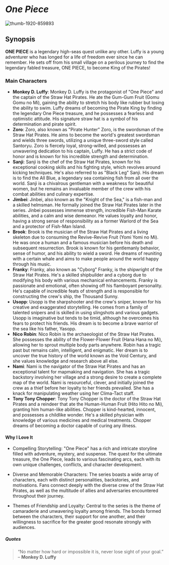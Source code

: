 # **_One Piece_**
![thumb-1920-859893](https://github.com/Acekirigaya/app-dev/assets/153914388/32092fbd-7894-4a46-96bc-49be2a8fbbba)
## **Synopsis**
**ONE PIECE** is a legendary high-seas quest unlike any other. Luffy is a young adventurer who has longed for a life of freedom ever since he can remember. He sets off from his small village on a perilous journey to find the legendary fabled treasure, ONE PIECE, to become King of the Pirates!

### **Main Characters**
- **Monkey D. Luffy**: Monkey D. Luffy is the protagonist of "One Piece" and the captain of the Straw Hat Pirates. He ate the Gum-Gum Fruit (Gomu Gomu no Mi), gaining the ability to stretch his body like rubber but losing the ability to swim. Luffy dreams of becoming the Pirate King by finding the legendary One Piece treasure, and he possesses a fearless and optimistic attitude. His signature straw hat is a symbol of his determination and pirate spirit.
- **Zoro**: Zoro, also known as "Pirate Hunter" Zoro, is the swordsman of the Straw Hat Pirates. He aims to become the world's greatest swordsman and wields three swords, utilizing a unique three-sword style called Santoryu. Zoro is fiercely loyal, strong-willed, and possesses an unwavering dedication to his captain, Luffy. He has a strict code of honor and is known for his incredible strength and determination.
- **Sanji**: Sanji is the chef of the Straw Hat Pirates, known for his exceptional cooking skills and his fighting style, which revolves around kicking techniques. He's also referred to as "Black Leg" Sanji. His dream is to find the All Blue, a legendary sea containing fish from all over the world. Sanji is a chivalrous gentleman with a weakness for beautiful women, but he remains an invaluable member of the crew with his combat abilities and culinary expertise.
- **Jimbei**: Jinbei, also known as the "Knight of the Sea," is a fish-man and a skilled helmsman. He formally joined the Straw Hat Pirates later in the series. Jinbei possesses immense strength, incredible Fish-Man Karate abilities, and a calm and wise demeanor. He values loyalty and honor, having a strong sense of responsibility as a former Warlord of the Sea and a protector of Fish-Man Island.
- **Brook**: Brook is the musician of the Straw Hat Pirates and a living skeleton due to consuming the Revive-Revive Fruit (Yomi Yomi no Mi). He was once a human and a famous musician before his death and subsequent resurrection. Brook is known for his gentlemanly behavior, sense of humor, and his ability to wield a sword. He dreams of reuniting with a certain whale and aims to make people around the world happy through his music.
- **Franky**: Franky, also known as "Cyborg" Franky, is the shipwright of the Straw Hat Pirates. He's a skilled shipbuilder and a cyborg due to modifying his body with various mechanical enhancements. Franky is passionate and emotional, often showing off his flamboyant personality. He's capable of incredible feats of strength and is responsible for constructing the crew's ship, the Thousand Sunny.
- **Usopp**: Usopp is the sharpshooter and the crew's sniper, known for his creative and exaggerated storytelling. He comes from a family of talented snipers and is skilled in using slingshots and various gadgets. Usopp is imaginative but tends to be timid, although he overcomes his fears to protect his friends. His dream is to become a brave warrior of the sea like his father, Yasopp.
- **Nico Robin**: Nico Robin is the archaeologist of the Straw Hat Pirates. She possesses the ability of the Flower-Flower Fruit (Hana Hana no Mi), allowing her to sprout multiple body parts anywhere. Robin has a tragic past but remains calm, intelligent, and enigmatic. Her dream is to uncover the true history of the world known as the Void Century, and she values knowledge and research above all else.
- **Nami**: Nami is the navigator of the Straw Hat Pirates and has an exceptional talent for mapmaking and navigation. She has a tragic backstory involving her village and a strong desire to create a complete map of the world. Nami is resourceful, clever, and initially joined the crew as a thief before her loyalty to her friends prevailed. She has a knack for manipulating weather using her Clima-Tact staff.
- **Tony Tony Chopper**: Tony Tony Chopper is the doctor of the Straw Hat Pirates and a reindeer that ate the Human-Human Fruit (Hito Hito no Mi), granting him human-like abilities. Chopper is kind-hearted, innocent, and possesses a childlike wonder. He's a skilled physician with knowledge of various medicines and medical treatments. Chopper dreams of becoming a doctor capable of curing any illness.

#### **Why I Love It**
- Compelling Storytelling: "One Piece" has a rich and intricate storyline filled with adventure, mystery, and suspense. The quest for the ultimate treasure, the One Piece, leads to various fascinating arcs, each with its own unique challenges, conflicts, and character development.

- Diverse and Memorable Characters: The series boasts a wide array of characters, each with distinct personalities, backstories, and motivations. Fans connect deeply with the diverse crew of the Straw Hat Pirates, as well as the multitude of allies and adversaries encountered throughout their journey.

- Themes of Friendship and Loyalty: Central to the series is the theme of camaraderie and unwavering loyalty among friends. The bonds formed between the characters, their support for one another, and their willingness to sacrifice for the greater good resonate strongly with audiences.

##### **Quotes**
> “No matter how hard or impossible it is, never lose sight of your goal.” – **Monkey D. Luffy**


